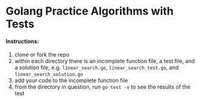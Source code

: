 # Golang Practice Algorithms with Tests

#### Instructions:

1. clone or fork the repo
2. within each directory there is an incomplete function file, a test file, and a solution file, e.g.
    `linear_search.go`, `linear_search_test.go`, and `linear_search_solution.go`
3. add your code to the incomplete function file
4. from the directory in question, run `go test -v` to see the results of the test
